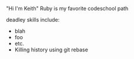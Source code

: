 "Hi I'm Keith"
Ruby is my favorite codeschool path

deadley skills include: 
* blah
* foo
* etc.
* Killing history using git rebase
